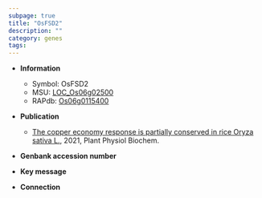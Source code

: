 ```yaml
---
subpage: true
title: "OsFSD2"
description: ""
category: genes
tags: 
---
```


* **Information**  
    + Symbol: OsFSD2  
    + MSU: [LOC_Os06g02500](http://rice.plantbiology.msu.edu/cgi-bin/ORF_infopage.cgi?orf=LOC_Os06g02500)  
    + RAPdb: [Os06g0115400](http://rapdb.dna.affrc.go.jp/viewer/gbrowse_details/irgsp1?name=Os06g0115400)  

* **Publication**  
    + [The copper economy response is partially conserved in rice Oryza sativa L.](http://www.ncbi.nlm.nih.gov/pubmed?term=The+copper+economy+response+is+partially+conserved+in+rice+Oryza+sativa+L.%5BTitle%5D), 2021, Plant Physiol Biochem.

* **Genbank accession number**  

* **Key message**  

* **Connection**  



